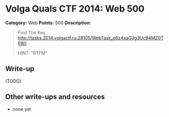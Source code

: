 # Volga Quals CTF 2014: Web 500

**Category:** Web
**Points:** 500
**Description:**

> Find The Key
> <http://tasks.2014.volgactf.ru:28105/WebTask_o6z4xaGJg3Uc94MZ0T6W/>
>
> HINT: "RTFM"

## Write-up

(TODO)

## Other write-ups and resources

* none yet
